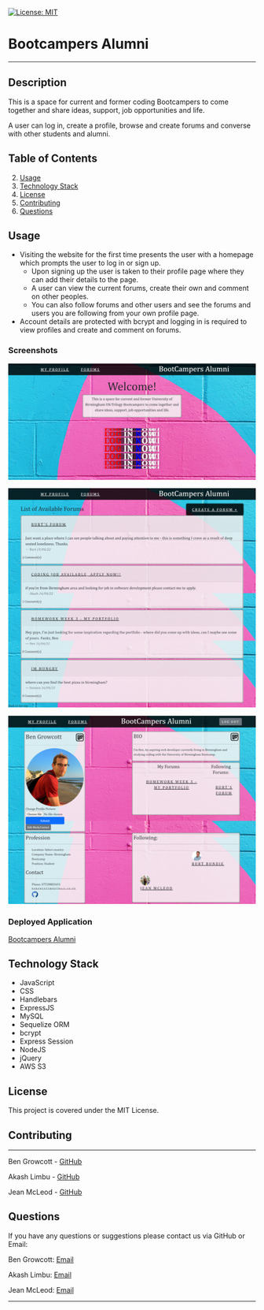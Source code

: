 [![License: MIT](https://img.shields.io/badge/License-MIT-yellow.svg)](https://opensource.org/licenses/MIT)

# Bootcampers Alumni
----
## Description

This is a space for current and former coding Bootcampers to come together and share ideas, support, job opportunities and life.

A user can log in, create a profile, browse and create forums and converse with other students and alumni.

## Table of Contents

2. [Usage](#usage)
2. [Technology Stack](#technology-stack)
3. [License](#license)
4. [Contributing](#contributing)
5. [Questions](#questions)

## Usage

- Visiting the website for the first time presents the user with a homepage which prompts the user to log in or sign up.
    - Upon signing up the user is taken to their profile page where they can add their details to the page.
    - A user can view the current forums, create their own and comment on other peoples.
    - You can also follow forums and other users and see the forums and users you are following from your own profile page.
- Account details are protected with bcrypt and logging in is required to view profiles and create and comment on forums.

### Screenshots

![Deployed Application](public/images/screencapture-pascal-project-herokuapp-2022-04-16-16_28_20.png)

![Deployed Application](public/images//screencapture-pascal-project-herokuapp-forums-2022-04-16-16_28_47.png)

![Deployed Application](public/images/screencapture-pascal-project-herokuapp-myprofile-2022-04-16-16_29_22.png)

### Deployed Application

[Bootcampers Alumni](https://pascal-project.herokuapp.com/)
## Technology Stack

- JavaScript
- CSS
- Handlebars
- ExpressJS
- MySQL
- Sequelize ORM
- bcrypt
- Express Session
- NodeJS
- jQuery
- AWS S3

## License

This project is covered under the MIT License.

## Contributing
---
Ben Growcott - [GitHub](https://github.com/BGrowcott)

Akash Limbu - [GitHub](https://github.com/AkashWanem)

Jean McLeod - [GitHub](https://github.com/Abrics)

## Questions

If you have any questions or suggestions please contact us via GitHub or Email:

Ben Growcott:
[Email](mailto:bg.coding101@gmail.com)

Akash Limbu:
[Email](mailto:akaah.wanem@gmail.com)

Jean McLeod:
[Email](https://github.com/Abrics)

---

